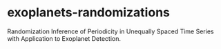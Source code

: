 # exoplanets-randomizations
Randomization Inference of Periodicity in Unequally Spaced Time Series with Application to Exoplanet Detection.
